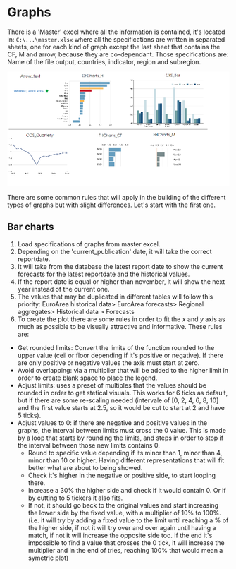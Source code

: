 # Graphs
There is a 'Master' excel where all the information is contained, it's located in: `C:\...\master.xlsx` where all the specifications are written in separated sheets, 
one for each kind of graph except the last sheet that contains the CF, M and arrow, because they are co-dependant. Those specifications are: Name of the file output, countries, indicator, region and subregion. 


<p align="left">
<img src="https://github.com/cristobalbascunan/Portfolio/blob/e01a6931b6fa76027dc989aa33eea6a82ac5b198/Graphs%20automatically%20fitted%20to%20content/RegImg1.png" alt="Global process"\>
</p>

There are some common rules that will apply in the building of the different types of graphs but with slight differences. Let's start with the first one.




## Bar charts
1. Load specifications of graphs from master excel.
2. Depending on the 'current_publication' date, it will take the correct reportdate.
3. It will take from the database the latest report date to show the current forecasts for the latest reportdate and the historical values.
4. If the report date is equal or higher than november, it will show the next year instead of the current one. 
5. The values that may be duplicated in different tables will follow this priority: EuroArea historical data> EuroArea forecasts> Regional aggregates> Historical data >  Forecasts
6. To create the plot there are some rules in order to fit the *x* and *y* axis as much as possible to be visually attractive and informative. These rules are:
*	Get rounded limits: Convert the limits of the function rounded to the upper value (ceil or floor depending if it's positive or negative). If there are only positive or negative values the axis must start at zero.
*	Avoid overlapping: via a multiplier that will be added to the higher limit in order to create blank space to place the legend.
*	Adjust limits: uses a preset of multiples that the values should be rounded in order to get stetical visuals. This works for 6 ticks as default, but if there are some re-scaling needed (intervale of [0, 2, 4, 6, 8, 10] and the first value starts at 2.5, so it would be cut to start at 2 and have 5 ticks).
*	Adjust values to 0: if there are negative and positive values in the graphs, the interval between limits must cross the 0 value. This is made by a loop that starts by rounding the limits, and steps in order to stop if the interval between those new limits contains 0.
    *  Round to specific value depending if its minor than 1, minor than 4, minor than 10 or higher. Having different representations that will fit better what are about to being showed.
    *  Check it's higher in the negative or positive side, to start looping there.
    *  Increase a 30% the higher side and check if it would contain 0. Or if by cutting to 5 tickers it also fits.
    *  If not, it should go back to the original values and start increasing the lower side by the fixed value, with a multiplier of 10% to 100%. (i.e. it will try by adding a fixed value to the limit until reaching a % of the higher side, if not it will try over and over again until having a match, if not it will increase the opposite side too. If the end it's impossible to find a value that crosses the 0 tick, it will increase the multiplier and in the end of tries, reaching 100% that would mean a symetric plot)
